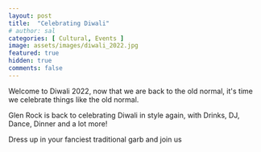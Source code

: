 ```yaml
---
layout: post
title:  "Celebrating Diwali"
# author: sal
categories: [ Cultural, Events ]
image: assets/images/diwali_2022.jpg
featured: true
hidden: true
comments: false
---
```


Welcome to Diwali 2022, now that we are back to the old normal, it's time we celebrate things like the old normal. 

Glen Rock is back to celebrating Diwali in style again, with Drinks, DJ, Dance, Dinner and a lot more! 

Dress up in your fanciest traditional garb and join us 